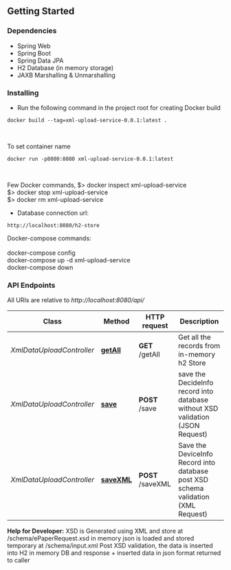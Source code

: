 ## Getting Started

### Dependencies

* Spring Web
* Spring Boot
* Spring Data JPA
* H2 Database (in memory storage)
* JAXB Marshalling & Unmarshalling

### Installing

* Run the following command in the project root for creating Docker build

```
docker build --tag=xml-upload-service-0.0.1:latest .
```
<br/>

To set container name 
```
docker run -p8080:8080 xml-upload-service-0.0.1:latest
```
<br/>

Few Docker commands,
$> docker inspect xml-upload-service <br>
$> docker stop xml-upload-service <br>
$> docker rm xml-upload-service <br>

* Database connection url:

```
http://localhost:8080/h2-store
```

Docker-compose commands: <br> <br>
docker-compose config <br>
docker-compose up -d xml-upload-service <br>
docker-compose down 

### API Endpoints

All URIs are relative to *http://localhost:8080/api/*

Class | Method                                           | HTTP request      | Description
------------ |--------------------------------------------------|-------------------| -------------
*XmlDataUploadController* | [**getAll**](http://localhost:8080/api/getAll)   | **GET** /getAll   | Get all the records from in-memory h2 Store
*XmlDataUploadController* | [**save**](http://localhost:8080/api/save)       | **POST** /save    | save the DecideInfo record into database  without XSD validation (JSON Request)
*XmlDataUploadController* | [**saveXML**](http://localhost:8080/api/saveXML) | **POST** /saveXML | Save the DeviceInfo Record into database post XSD schema validation (XML Request)


**Help for Developer:**
XSD is Generated using XML and store at /schema/ePaperRequest.xsd
in memory json is loaded and stored temporary at /schema/input.xml
Post XSD validation, the data is inserted into H2 in memory DB and response + inserted data in json format returned to caller

